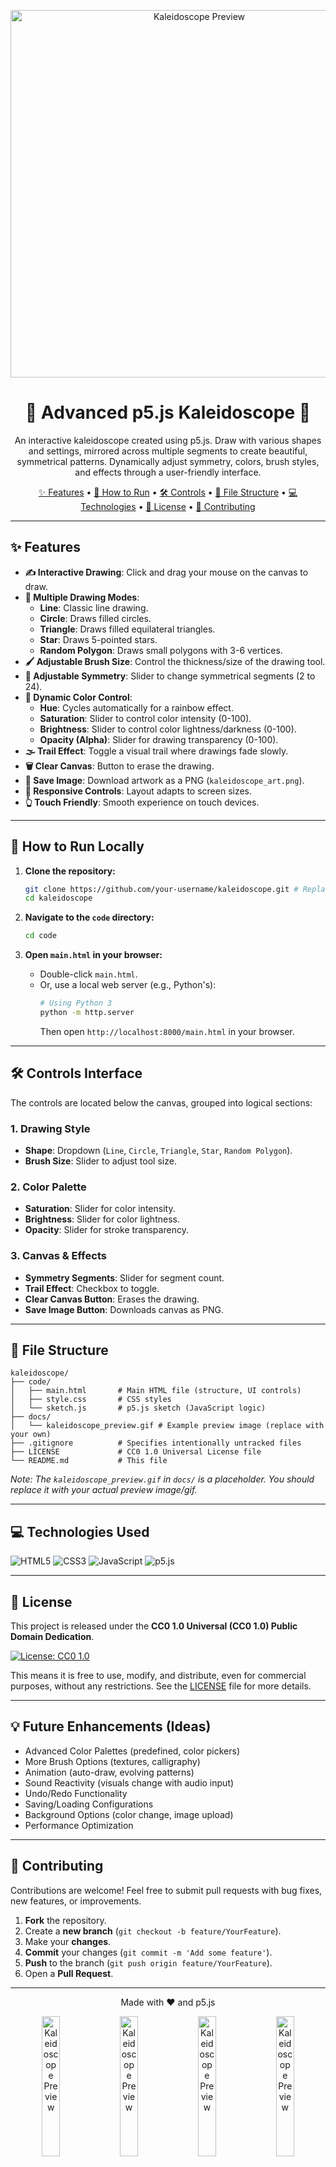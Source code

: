 <p align="center">
  <img width="588" alt="Kaleidoscope Preview" src="https://github.com/user-attachments/assets/785d0300-d7fc-4535-b3e7-c758239ae3cc" />
</p>





<h1 align="center">🎨 Advanced p5.js Kaleidoscope 🎨</h1>

<p align="center">
  An interactive kaleidoscope created using p5.js. Draw with various shapes and settings, mirrored across multiple segments to create beautiful, symmetrical patterns. Dynamically adjust symmetry, colors, brush styles, and effects through a user-friendly interface.
</p>

<p align="center">
  <a href="#features">✨ Features</a> •
  <a href="#how-to-run-locally">🚀 How to Run</a> •
  <a href="#controls-interface">🛠️ Controls</a> •
  <a href="#file-structure">📂 File Structure</a> •
  <a href="#technologies-used">💻 Technologies</a> •
  <a href="#license">📜 License</a> •
  <a href="#contributing">🤝 Contributing</a>
</p>

<!-- Optional: Live Demo Badge -->
<!-- 
<p align="center">
  <a href="YOUR_LIVE_DEMO_URL_HERE">
    <img src="https://img.shields.io/badge/Live-Demo-brightgreen?style=for-the-badge&logo=netlify" alt="Live Demo"/>
  </a>
</p>
-->

---

## ✨ Features

*   **✍️ Interactive Drawing**: Click and drag your mouse on the canvas to draw.
*   **🎨 Multiple Drawing Modes**:
    *   **Line**: Classic line drawing.
    *   **Circle**: Draws filled circles.
    *   **Triangle**: Draws filled equilateral triangles.
    *   **Star**: Draws 5-pointed stars.
    *   **Random Polygon**: Draws small polygons with 3-6 vertices.
*   **🖌️ Adjustable Brush Size**: Control the thickness/size of the drawing tool.
*   **🔄 Adjustable Symmetry**: Slider to change symmetrical segments (2 to 24).
*   **🌈 Dynamic Color Control**:
    *   **Hue**: Cycles automatically for a rainbow effect.
    *   **Saturation**: Slider to control color intensity (0-100).
    *   **Brightness**: Slider to control color lightness/darkness (0-100).
    *   **Opacity (Alpha)**: Slider for drawing transparency (0-100).
*   **🌫️ Trail Effect**: Toggle a visual trail where drawings fade slowly.
*   **🗑️ Clear Canvas**: Button to erase the drawing.
*   **💾 Save Image**: Download artwork as a PNG (`kaleidoscope_art.png`).
*   **📱 Responsive Controls**: Layout adapts to screen sizes.
*   **👆 Touch Friendly**: Smooth experience on touch devices.

---

## 🚀 How to Run Locally

1.  **Clone the repository:**
    ```bash
    git clone https://github.com/your-username/kaleidoscope.git # Replace your-username
    cd kaleidoscope
    ```

2.  **Navigate to the `code` directory:**
    ```bash
    cd code
    ```

3.  **Open `main.html` in your browser:**
    *   Double-click `main.html`.
    *   Or, use a local web server (e.g., Python's):
        ```bash
        # Using Python 3
        python -m http.server
        ```
        Then open `http://localhost:8000/main.html` in your browser.

---

## 🛠️ Controls Interface

The controls are located below the canvas, grouped into logical sections:

### 1. Drawing Style
   *   **Shape**: Dropdown (`Line`, `Circle`, `Triangle`, `Star`, `Random Polygon`).
   *   **Brush Size**: Slider to adjust tool size.

### 2. Color Palette
   *   **Saturation**: Slider for color intensity.
   *   **Brightness**: Slider for color lightness.
   *   **Opacity**: Slider for stroke transparency.

### 3. Canvas & Effects
   *   **Symmetry Segments**: Slider for segment count.
   *   **Trail Effect**: Checkbox to toggle.
   *   **Clear Canvas Button**: Erases the drawing.
   *   **Save Image Button**: Downloads canvas as PNG.

---

## 📂 File Structure

```
kaleidoscope/
├── code/
│   ├── main.html       # Main HTML file (structure, UI controls)
│   ├── style.css       # CSS styles
│   └── sketch.js       # p5.js sketch (JavaScript logic)
├── docs/
│   └── kaleidoscope_preview.gif # Example preview image (replace with your own)
├── .gitignore          # Specifies intentionally untracked files
├── LICENSE             # CC0 1.0 Universal License file
└── README.md           # This file
```
*Note: The `kaleidoscope_preview.gif` in `docs/` is a placeholder. You should replace it with your actual preview image/gif.*

---

## 💻 Technologies Used

<p align="left">
  <img src="https://img.shields.io/badge/HTML5-E34F26?style=for-the-badge&logo=html5&logoColor=white" alt="HTML5"/>
  <img src="https://img.shields.io/badge/CSS3-1572B6?style=for-the-badge&logo=css3&logoColor=white" alt="CSS3"/>
  <img src="https://img.shields.io/badge/JavaScript-F7DF1E?style=for-the-badge&logo=javascript&logoColor=black" alt="JavaScript"/>
  <img src="https://img.shields.io/badge/p5.js-ED225D?style=for-the-badge&logo=p5dotjs&logoColor=white" alt="p5.js"/>
</p>

---

## 📜 License

This project is released under the **CC0 1.0 Universal (CC0 1.0) Public Domain Dedication**.

<p align="left">
  <a href="LICENSE">
    <img src="https://img.shields.io/badge/License-CC0_1.0-lightgrey.svg?style=for-the-badge" alt="License: CC0 1.0"/>
  </a>
</p>

This means it is free to use, modify, and distribute, even for commercial purposes, without any restrictions. See the [LICENSE](LICENSE) file for more details.

---

## 💡 Future Enhancements (Ideas)

*   Advanced Color Palettes (predefined, color pickers)
*   More Brush Options (textures, calligraphy)
*   Animation (auto-draw, evolving patterns)
*   Sound Reactivity (visuals change with audio input)
*   Undo/Redo Functionality
*   Saving/Loading Configurations
*   Background Options (color change, image upload)
*   Performance Optimization

---

## 🤝 Contributing

Contributions are welcome! Feel free to submit pull requests with bug fixes, new features, or improvements.

1.  **Fork** the repository.
2.  Create a **new branch** (`git checkout -b feature/YourFeature`).
3.  Make your **changes**.
4.  **Commit** your changes (`git commit -m 'Add some feature'`).
5.  **Push** to the branch (`git push origin feature/YourFeature`).
6.  Open a **Pull Request**.

---

<p align="center">Made with ❤️ and p5.js</p>

<p align="center">
  <img width="24%" alt="Kaleidoscope Preview" src="https://github.com/user-attachments/assets/94067d96-f1ff-43e4-b3f5-14bfa51b8c04" />


  <img width="24%" alt="Kaleidoscope Preview" src="https://github.com/user-attachments/assets/534a8158-054a-493d-899b-763b427b0e27" />

  <img width="24%" alt="Kaleidoscope Preview" src="https://github.com/user-attachments/assets/f021c42f-c1c1-4113-b6c7-69b6068b554d" />

  <img width="24%" alt="Kaleidoscope Preview" src="https://github.com/user-attachments/assets/59699315-cd12-4ae1-ac36-fba05e7af943" />
</p>





